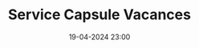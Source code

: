 ---
layout: ../../../layouts/Actu.astro
date : "19-04-2024 23:00"

title: "Service Capsule Vacances"

auteur :
  - capsule

image : "/assets/fildactus/encemoment/04-19-capsule.jpg"

source : "https://www.instagram.com/capsule_sciences_sorbonne/"
---